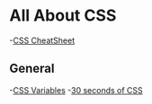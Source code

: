 # All About CSS



-[CSS CheatSheet](https://www.reddit.com/r/web_design/comments/7pbnu6/css_cheat_sheet/)

## General
-[CSS Variables](https://medium.freecodecamp.org/everything-you-need-to-know-about-css-variables-c74d922ea855)
-[30 seconds of CSS](https://atomiks.github.io/30-seconds-of-css/)